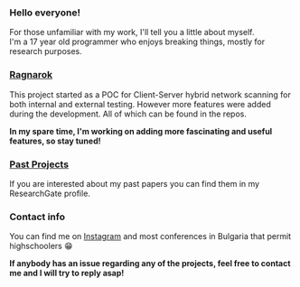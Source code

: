 ### Hello everyone!
For those unfamiliar with my work, I'll tell you a little about myself.  
I'm a 17 year old programmer who enjoys breaking things, mostly for research purposes.

### [Ragnarok](https://github.com/Ragnarok-framework)
This project started as a POC for Client-Server hybrid network scanning for both internal and external testing. However more features were added during the development. All of which can be found in the repos.  

**In my spare time, I'm working on adding more fascinating and useful features, so stay tuned!**

### [Past Projects](https://www.researchgate.net/profile/Liubomir-Nenov)
If you are interested about my past papers you can find them in my ResearchGate profile.

### Contact info
You can find me on [Instagram](https://www.instagram.com/liubomir_nenov/) and most conferences in Bulgaria that permit highschoolers 😁

**If anybody has an issue regarding any of the projects, feel free to contact me and I will try to reply asap!**
